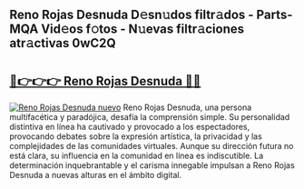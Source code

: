 ## Reno Rojas Desnuda D𝚎sn𝚞dos filtr𝚊dos - Parts-MQA Vid𝚎os f𝚘tos - N𝚞evas filtr𝚊ciones atr𝚊ctivas 0wC2Q

# <h2><a href="http://mbbjfe.tromn.icu/?c=Reno+Rojas+Desnuda">🔗👉👉👉 Reno Rojas Desnuda 🔗🔗</a></h2>

[![Reno Rojas Desnuda nuevo](https://i.imgur.com/pEAQMta.gif)](http://mbbjfe.tromn.icu/?c=Reno+Rojas+Desnuda)
Reno Rojas Desnuda, una persona multifacética y paradójica, desafía la comprensión simple. Su personalidad distintiva en línea ha cautivado y provocado a los espectadores, provocando debates sobre la expresión artística, la privacidad y las complejidades de las comunidades virtuales. Aunque su dirección futura no está clara, su influencia en la comunidad en línea es indiscutible. La determinación inquebrantable y el carisma innegable impulsan a Reno Rojas Desnuda a nuevas alturas en el ámbito digital.
